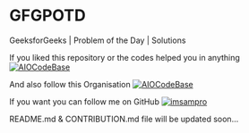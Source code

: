 # GFGPOTD
GeeksforGeeks | Problem of the Day | Solutions

If you liked this repository or the codes helped you in anything <a href="https://www.github.com/AIOCodeBase" target="_blank"><img src="https://img.shields.io/github/stars/AIOCodeBase/GFGPOTD?label=Star%20this%20Repository&style=for-the-badge" alt="AIOCodeBase" /></a> 

And also follow this Organisation <a href="https://www.github.com/AIOCodeBase" target="_blank"><img src="https://img.shields.io/github/followers/AIOCodeBase?logo=github&label=follow%20%40AIOCodeBase&style=for-the-badge" alt="AIOCodeBase" /></a>

If you want you can follow me on GitHub <a href="https://www.github.com/imsampro" target="_blank"><img src="https://img.shields.io/github/followers/imsampro?logo=github&label=follow%20%40imsampro&style=for-the-badge" alt="imsampro" /></a>

README.md & CONTRIBUTION.md file will be updated soon...
